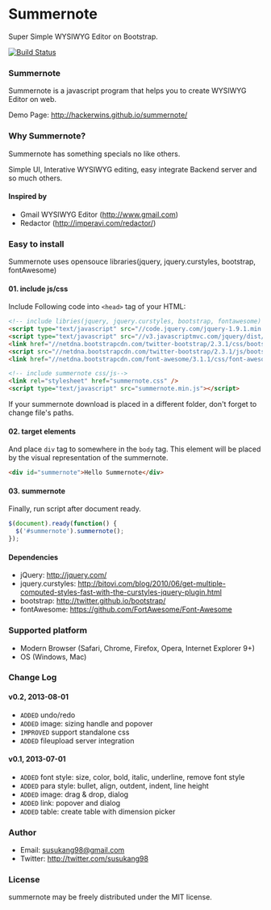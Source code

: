 # Summernote
Super Simple WYSIWYG Editor on Bootstrap.

[![Build Status](https://secure.travis-ci.org/HackerWins/summernote.png)](http://travis-ci.org/HackerWins/summernote)

### Summernote
Summernote is a javascript program that helps you to create WYSIWYG Editor on web.

Demo Page: http://hackerwins.github.io/summernote/

### Why Summernote?

Summernote has something specials no like others.

Simple UI, Interative WYSIWYG editing, easy integrate Backend server and so much others.

#### Inspired by
* Gmail WYSIWYG Editor (http://www.gmail.com)
* Redactor (http://imperavi.com/redactor/)

### Easy to install

Summernote uses opensouce libraries(jquery, jquery.curstyles, bootstrap, fontAwesome) 

#### 01. include js/css
Include Following code into `<head>` tag of your HTML:
```html
<!-- include libries(jquery, jquery.curstyles, bootstrap, fontawesome) -->
<script type="text/javascript" src="//code.jquery.com/jquery-1.9.1.min.js"></script> 
<script type="text/javascript" src="//v3.javascriptmvc.com/jquery/dist/jquery.curstyles.min.js"></script>
<link href="//netdna.bootstrapcdn.com/twitter-bootstrap/2.3.1/css/bootstrap-combined.no-icons.min.css" rel="stylesheet"> 
<script src="//netdna.bootstrapcdn.com/twitter-bootstrap/2.3.1/js/bootstrap.min.js"></script> 
<link href="//netdna.bootstrapcdn.com/font-awesome/3.1.1/css/font-awesome.min.css" rel="stylesheet">

<!-- include summernote css/js-->
<link rel="stylesheet" href="summernote.css" />
<script type="text/javascript" src="summernote.min.js"></script>
```
If your summernote download is placed in a different folder, don't forget to change file's paths.

#### 02. target elements
And place `div` tag to somewhere in the `body` tag. This element will be placed by the visual representation of the summernote.
```html
<div id="summernote">Hello Summernote</div>
```

#### 03. summernote
Finally, run script after document ready.
```javascript
$(document).ready(function() {
  $('#summernote').summernote();
});
```

#### Dependencies
* jQuery: http://jquery.com/
* jquery.curstyles: http://bitovi.com/blog/2010/06/get-multiple-computed-styles-fast-with-the-curstyles-jquery-plugin.html
* bootstrap: http://twitter.github.io/bootstrap/
* fontAwesome: https://github.com/FortAwesome/Font-Awesome

### Supported platform
* Modern Browser (Safari, Chrome, Firefox, Opera, Internet Explorer 9+)
* OS (Windows, Mac)

### Change Log

#### v0.2, 2013-08-01
* `ADDED` undo/redo
* `ADDED` image: sizing handle and popover
* `IMPROVED` support standalone css
* `ADDED` fileupload server integration

#### v0.1, 2013-07-01
* `ADDED` font style: size, color, bold, italic, underline, remove font style
* `ADDED` para style: bullet, align, outdent, indent, line height
* `ADDED` image: drag & drop, dialog
* `ADDED` link: popover and dialog
* `ADDED` table: create table with dimension picker

### Author
* Email: susukang98@gmail.com
* Twitter: http://twitter.com/susukang98

### License
summernote may be freely distributed under the MIT license.
